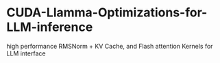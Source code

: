# CUDA-Llamma-Optimizations-for-LLM-inference
high performance RMSNorm + KV Cache, and Flash attention Kernels for LLM interface
